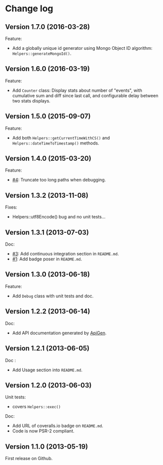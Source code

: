 Change log
==========

## Version 1.7.0 (2016-03-28)

Feature:

  - Add a globally unique id generator using Mongo Object ID algorithm: `Helpers::generateMongoId()`.

## Version 1.6.0 (2016-03-19)

Feature:

  - Add `Counter` class: Display stats about number of "events", with cumulative sum and diff since last call,
    and configurable delay between two stats displays.
  
## Version 1.5.0 (2015-09-07)

Feature:

  - Add both `Helpers::getCurrentTimeWithCS()` and `Helpers::dateTimeToTimestamp()` methods.
  
## Version 1.4.0 (2015-03-20)

Feature:

  - [#4](https://github.com/geoffroy-aubry/Helpers/issues/4): Truncate too long paths when debugging.

## Version 1.3.2 (2013-11-08)

Fixes:

  - Helpers::utf8Encode() bug and no unit tests…

## Version 1.3.1 (2013-07-03)

Doc:

  - [#3](https://github.com/geoffroy-aubry/Helpers/issues/3): Add continuous integration section in `README.md`.
  - [#1](https://github.com/geoffroy-aubry/Helpers/issues/1): Add badge poser in `README.md`.

## Version 1.3.0 (2013-06-18)

Feature:

  - Add `Debug` class with unit tests and doc.

## Version 1.2.2 (2013-06-14)

Doc:

  - Add API documentation generated by [ApiGen](http://apigen.org/).

## Version 1.2.1 (2013-06-05)

Doc :

  - Add Usage section into `README.md`.

## Version 1.2.0 (2013-06-03)

Unit tests:

  - covers `Helpers::exec()`

Doc:

  - Add URL of coveralls.io badge on `README.md`.
  - Code is now PSR-2 compliant.

## Version 1.1.0 (2013-05-19)

First release on Github.
